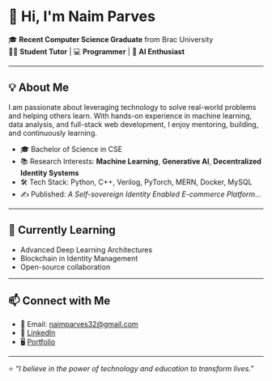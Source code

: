 # 👋 Hi, I'm Naim Parves

🎓 **Recent Computer Science Graduate** from Brac University  
👨‍🏫 **Student Tutor** | 💻 **Programmer** | 🧠 **AI Enthusiast**  

---

## 💡 About Me

I am passionate about leveraging technology to solve real-world problems and helping others learn. With hands-on experience in machine learning, data analysis, and full-stack web development, I enjoy mentoring, building, and continuously learning.

- 🎓 Bachelor of Science in CSE 
- 📚 Research Interests: **Machine Learning**, **Generative AI**, **Decentralized Identity Systems**
- 🛠️ Tech Stack: Python, C++, Verilog, PyTorch, MERN, Docker, MySQL
- ✍️ Published: *A Self-sovereign Identity Enabled E-commerce Platform...*


---

## 🌱 Currently Learning

- Advanced Deep Learning Architectures  
- Blockchain in Identity Management  
- Open-source collaboration

---

## 📫 Connect with Me

- 📧 Email: naimparves32@gmail.com  
- 💼 [LinkedIn](https://www.linkedin.com/in/md-naim-parves32/)  
- 🖥️ [Portfolio](#)

---

⭐ *“I believe in the power of technology and education to transform lives.”*
